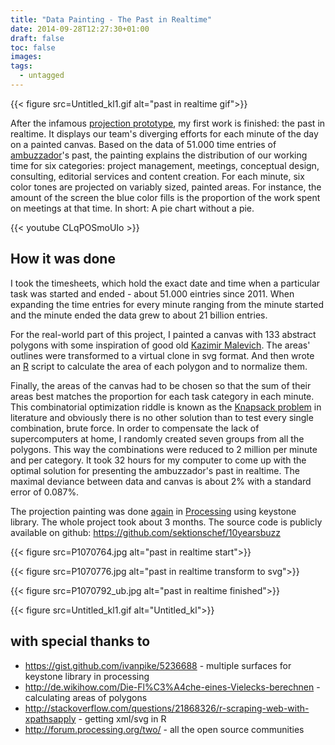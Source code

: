 ```yaml
---
title: "Data Painting - The Past in Realtime"
date: 2014-09-28T12:27:30+01:00
draft: false
toc: false
images:
tags:
  - untagged
---
```



{{< figure src=Untitled_kl1.gif alt="past in realtime gif">}}

After the infamous [projection prototype](http://digit.alitility.com/visualitility/projection-painting-prototype/ "Projection Painting Prototype"), my first work is finished: the past in realtime. It displays our team's diverging efforts for each minute of the day on a painted canvas. Based on the data of 51.000 time entries of [ambuzzador](http://ambuzzador.com/)'s past, the painting explains the distribution of our working time for six categories: project management, meetings, conceptual design, consulting, editorial services and content creation. For each minute, six color tones are projected on variably sized, painted areas. For instance, the amount of the screen the blue color fills is the proportion of the work spent on meetings at that time. In short: A pie chart without a pie.

{{< youtube CLqPOSmoUIo >}}

## How it was done

I took the timesheets, which hold the exact date and time when a particular task was started and ended - about 51.000 eintries since 2011\. When expanding the time entries for every minute ranging from the minute started and the minute ended the data grew to about 21 billion entries.

For the real-world part of this project, I painted a canvas with 133 abstract polygons with some inspiration of good old [Kazimir Malevich](http://en.wikipedia.org/wiki/Kazimir_Malevich). The areas' outlines were transformed to a virtual clone in svg format. And then wrote an [R](http://www.r-project.org/) script to calculate the area of each polygon and to normalize them.

Finally, the areas of the canvas had to be chosen so that the sum of their areas best matches the proportion for each task category in each minute. This combinatorial optimization riddle is known as the [Knapsack problem](http://en.wikipedia.org/wiki/Knapsack_problem) in literature and obviously there is no other solution than to test every single combination, brute force. In order to compensate the lack of supercomputers at home, I randomly created seven groups from all the polygons. This way the combinations were reduced to 2 million per minute and per category. It took 32 hours for my computer to come up with the optimal solution for presenting the ambuzzador's past in realtime. The maximal deviance between data and canvas is about 2% with a standard error of 0.087%.

The projection painting was done [again](http://digit.alitility.com/visualitility/projection-painting-prototype/ "Projection Painting Prototype") in [Processing](http://processing.org/) using keystone library. The whole project took about 3 months. The source code is publicly available on github: <https://github.com/sektionschef/10yearsbuzz>

{{< figure src=P1070764.jpg alt="past in realtime start">}}

{{< figure src=P1070776.jpg alt="past in realtime transform to svg">}}

{{< figure src=P1070792_ub.jpg alt="past in realtime finished">}}

{{< figure src=Untitled_kl1.gif alt="Untitled_kl">}}


## with special thanks to

- <https://gist.github.com/ivanpike/5236688> - multiple surfaces for keystone library in processing
- <http://de.wikihow.com/Die-Fl%C3%A4che-eines-Vielecks-berechnen> - calculating areas of polygons
- <http://stackoverflow.com/questions/21868326/r-scraping-web-with-xpathsapply> - getting xml/svg in R
- <http://forum.processing.org/two/> - all the open source communities
